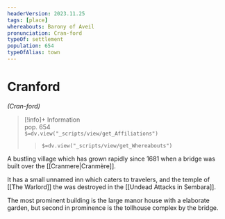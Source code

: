 ```yaml
---
headerVersion: 2023.11.25
tags: [place]
whereabouts: Barony of Aveil
pronunciation: Cran-ford
typeOf: settlement
population: 654
typeOfAlias: town
---
```

# Cranford
*(Cran-ford)*
>[!info]+ Information  
> pop. 654  
> `$=dv.view("_scripts/view/get_Affiliations")`  
>> `$=dv.view("_scripts/view/get_Whereabouts")`

A bustling village which has grown rapidly since 1681 when a bridge was built over the [[Cranmere|Cranmère]].

It has a small unnamed inn which caters to travelers, and the temple of [[The Warlord]] the was destroyed in the [[Undead Attacks in Sembara]].

The most prominent building is the large manor house with a elaborate garden, but second in prominence is the tollhouse complex by the bridge.